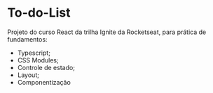 # To-do-List

Projeto do curso React da trilha Ignite da Rocketseat, para prática de fundamentos:
- Typescript;
- CSS Modules;
- Controle de estado;
- Layout;
- Componentização
